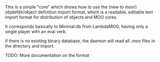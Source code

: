 This is a simple "core" which shows how to use the (new to moor) objdefdir/object definition import
format, which is a readable, editable text import format for distribution of objects and MOO cores.

It corresponds basically to Minimal.db from LambdaMOO, having only a single player with an eval
verb.

If there is no existing binary database, the daemon will read all .moo files in the directory and
import.

TODO: More documentation on the format
